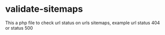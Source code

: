 # validate-sitemaps
This a php file to check url status on urls sitemaps, example  url status 404 or status 500
